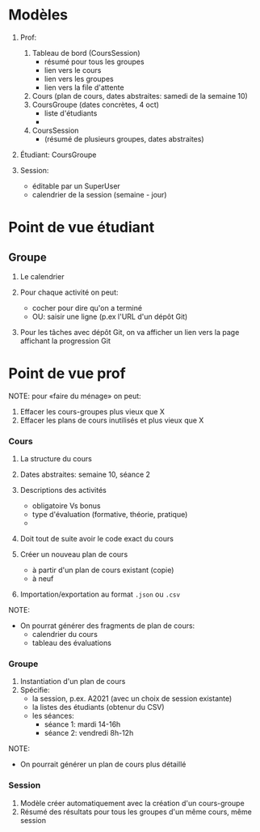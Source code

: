 # Modèles

1. Prof:
    1. Tableau de bord (CoursSession)
        * résumé pour tous les groupes
        * lien vers le cours
        * lien vers les groupes
        * lien vers la file d'attente
    1. Cours (plan de cours, dates abstraites: samedi de la semaine 10)
    2. CoursGroupe (dates concrètes, 4 oct)
        * liste d'étudiants
        * 
    3. CoursSession 
        * (résumé de plusieurs groupes, dates abstraites)

1. Étudiant: CoursGroupe

1. Session: 
    * éditable par un SuperUser
    * calendrier de la session (semaine - jour)


# Point de vue étudiant

## Groupe

1. Le calendrier
1. Pour chaque activité on peut:
    * cocher pour dire qu'on a terminé
    * OU: saisir une ligne (p.ex l'URL d'un dépôt Git)

1. Pour les tâches avec dépôt Git, on va afficher un lien 
   vers la page affichant la progression Git

# Point de vue prof

NOTE: pour «faire du ménage» on peut:

1. Effacer les cours-groupes plus vieux que X
1. Effacer les plans de cours inutilisés et plus vieux que X

### Cours

1. La structure du cours
1. Dates abstraites: semaine 10, séance 2
1. Descriptions des activités
    * obligatoire Vs bonus
    * type d'évaluation (formative, théorie, pratique)
    * 

1. Doit tout de suite avoir le code exact du cours
1. Créer un nouveau plan de cours 
    * à partir d'un plan de cours existant (copie)
    * à neuf

1. Importation/exportation au format `.json` ou `.csv`

NOTE:

* On pourrat générer des fragments de plan de cours:
    * calendrier du cours
    * tableau des évaluations

### Groupe

1. Instantiation d'un plan de cours
1. Spécifie:
    * la session, p.ex. A2021 (avec un choix de session existante)
    * la listes des étudiants (obtenur du CSV)
    * les séances:
        * séance 1: mardi 14-16h
        * séance 2: vendredi 8h-12h

NOTE:

* On pourrait générer un plan de cours plus détaillé

### Session

1. Modèle créer automatiquement avec la création d'un cours-groupe
1. Résumé des résultats pour tous les groupes d'un même cours, même session

